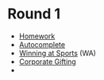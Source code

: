 # Round 1

* [Homework](http://attachment.fbsbx.com/hackercup_source.php?sid=1529066950678636)
* [Autocomplete](http://attachment.fbsbx.com/hackercup_source.php?sid=1529066950678636)
* [Winning at Sports](http://attachment.fbsbx.com/hackercup_source.php?sid=1529066950678636) (WA)
* [Corporate Gifting](http://attachment.fbsbx.com/hackercup_source.php?sid=1529066950678636)
* 

